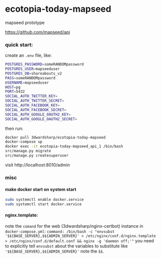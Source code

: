 # ecotopia-today-mapseed

mapseed prototype

https://github.com/mapseed/api

### quick start:

create an `.env` file, like:

```sh
POSTGRES_PASSWORD=someRANDOMpassword
POSTGRES_USER=mapseeduser
POSTGRES_DB=shareabouts_v2
PASS=someRANDOMpassword
USERNAME=mapseeduser
HOST=pg
PORT=5432
SOCIAL_AUTH_TWITTER_KEY=
SOCIAL_AUTH_TWITTER_SECRET=
SOCIAL_AUTH_FACEBOOK_KEY=
SOCIAL_AUTH_FACEBOOK_SECRET=
SOCIAL_AUTH_GOOGLE_OAUTH2_KEY=
SOCIAL_AUTH_GOOGLE_OAUTH2_SECRET=
```

then run:

```sh
docker pull 3dwardsharp/ecotopia-today-mapseed
docker-compose up
docker exec -it ecotopia-today-mapseed_api_1 /bin/bash
src/manage.py migrate
src/manage.py createsuperuser
```

visit http://localhost:8010/admin


### misc 

#### make docker start on system start 

```sh
sudo systemctl enable docker.service
sudo systemctl start docker.service
```

#### nginx.template: 

note the `comand` for the web (3dwardsharp/nginx-certbot) instance in `docker-compose.yml`: `command: /bin/bash -c "envsubst '$${BASE_SERVER},$${ADMIN_SERVER}' < /etc/nginx/conf.d/nginx.template > /etc/nginx/conf.d/default.conf && nginx -g 'daemon off;'"` you need to explicitly tell `envsubst` about the variables to substitute like `'$${BASE_SERVER},$${ADMIN_SERVER}'` note the `$$`.
